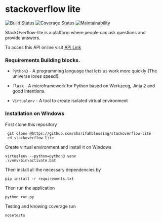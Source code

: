 # stackoverflow lite
[![Build Status](https://travis-ci.org/sharifahblessing/stackoverflow-lite.svg?branch=develop)](https://travis-ci.org/sharifahblessing/stackoverflow-lite)
[![Coverage Status](https://coveralls.io/repos/github/sharifahblessing/stackoverflow-lite/badge.svg?branch=develop)](https://coveralls.io/github/sharifahblessing/stackoverflow-lite?branch=develop)
[![Maintainability](https://api.codeclimate.com/v1/badges/581ca66a1db17f700363/maintainability)](https://codeclimate.com/github/sharifahblessing/stackoverflow-lite/maintainability)    

StackOverflow-lite is a platform where people can ask questions and provide answers.  

To acces this API online visit [API Link ](https://stackoverflow-app-lite.herokuapp.com)

### Requirements Building blocks.
- ```Python3``` - A programming language that lets us work more quickly (The universe loves speed!).

- ```Flask``` - A microframework for Python based on Werkzeug, Jinja 2 and good intentions.

- ```Virtualenv``` - A tool to create isolated virtual environment

### Installation on WIndows

First clone this repository
```
 git clone @https://github.com/sharifahblessing/stackoverflow-lite
 cd stackoverflow-lite
 ```

Create virtual environment and install it on Windows

 ```
 virtualenv --python=python3 venv
 .\venv\bin\activate.bat
 ```

Then install all the necessary dependencies by
 ```
pip install -r requirements.txt
 ```

Then run the application
 ```
 python run.py
 ```
 Testing and knowing coverage run 
 ```
nosetests 
 ```
